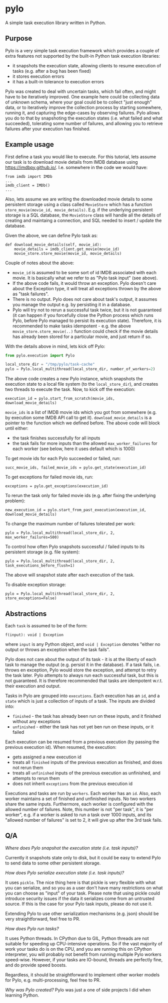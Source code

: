 # pylo
A simple task execution library written in Python.

## Purpose
Pylo is a very simple task execution framework which provides a couple of extra features not supported by the built-in
Python task execution libraries:

* it snapshots the execution state, allowing clients to resume execution of tasks (e.g. after a bug has
 been fixed)
* it stores execution errors
* it has a built-in tolerance to execution errors


Pylo was created to deal with uncertain tasks, which fail often, and might have to be iteratively improved. One example 
here could be collecting data of unknown schema, where your goal could be to collect "just enough" data, or to
iteratively improve the collection process by starting somewhere, running it, and capturing the edge-cases by observing
failures. Pylo allows you do to that by snapshoting the execution states (i.e. what failed and what succeeded), 
tolerating some number of failures, and allowing you to retrieve failures after your execution has finished.


## Example usage

First define a task you would like to execute. For this tutorial, lets assume our task is to download movie details
from IMDB database using https://imdbpy.github.io/. I.e. somewhere in the code we would have:
```
from imdb import IMDb
...
imdb_client = IMDb()
...
```
Also, lets assume we are writing the downloaded movie details to some persistent storage using a class called 
`MovieStore` which has a function `store_movie(movie_id, movie_details)`. E.g. if the underlying persistent storage
is a SQL database, the `MovieStore` class will handle all the details of creating and maintaing a connection, and
SQL needed to insert / update the database. 

Given the above, we can define Pylo task as:
```
def download_movie_details(self, movie_id):
    movie_details = imdb_client.get_movie(movie_id)
    movie_store.store_movie(movie_id, movie_details)
```

Couple of notes about the above:
* `movie_id` is assumed to be some sort of id IMDB associated with each movie. It is basically what we refer 
to as "Pylo task input" (see above).
* If the above code fails, it would throw an exception. Pylo doesn't care about the Exception type, it will treat all
exceptions thrown by the above as "task failures".
* There is no output. Pylo does not care about task's output, it assumes you manage the output e.g. by persisting it
in a database.
* Pylo will try not to rerun a successful task twice, but it is not guaranteed (it can happen if you forcefully close
the Python process which runs Pylo, before Pylo managed to persist its execution state). Therefore, it is recommended
to make tasks idempotent - e.g. the above `movie_store.store_movie(..)` function could check if the movie details has
already been stored for a particular movie, and just return if so. 

With the details above in mind, lets kick off Pylo:
```python
from pylo.execution import Pylo

local_store_dir = "/tmp/pylo/task-cache"
pylo = Pylo.local_multithread(local_store_dir, number_of_workers=2)
```
The above code creates a new Pylo instance, which snapshots the execution state to a local file system 
(to the `local_store_dir`), and creates two threads to execute the task. Now, to kick off the execution:
```
execution_id = pylo.start_from_scratch(movie_ids, download_movie_details)
```
`movie_ids` is a list of IMDB movie ids which you got from somewhere (e.g. by execution some IMDB API call to get it). 
`download_movie_details` is a pointer to the function which we defined before. The above code will block until either:
* the task finishes successfully for all inputs
* the task fails for more inputs than the allowed `max_worker_failures` for each worker (see below, 
here it uses default which is 1000)


To get movie ids for each Pylo succeeded or failed, run:
```
succ_movie_ids, failed_movie_ids = pylo.get_state(execution_id)
```

To get exceptions for failed movie ids, run:
```
exceptions = pylo.get_exceptions(execution_id)
```

To rerun the task only for failed movie ids (e.g. after fixing the underlying problem):
```
new_execution_id = pylo.start_from_past_execution(execution_id, download_movie_details)
```

To change the maximum number of failures tolerated per work:
```
pylo = Pylo.local_multithread(local_store_dir, 2, max_worker_failures=500)
```

To control how often Pylo snapshots successful / failed inputs to its persistent storage (e.g. file system):
```
pylo = Pylo.local_multithread(local_store_dir, 2, task_executions_before_flush=1)
```
The above will snapshot state after each execution of the task.

To disable exception storage:
```
pylo = Pylo.local_multithread(local_store_dir, 2, store_exceptions=False)
```


## Abstractions
Each `task` is assumed to be of the form:
```text
f(input): void | Exception
```
where `input` is any Python object, and `void | Exception` denotes "either no output or throws an exception when 
the task fails".


Pylo does not care about the output of its task - it is at the liberty of each task to manage the output (e.g. persist 
it in the database). If a task fails, i.e. throws en exception, Pylo would store the exception, and attempt to retry 
the task later. Pylo attempts to always run each successful task, but this is not 
guaranteed. It is therefore recommended that tasks are idempotent w.r.t. their execution and output. 


Tasks in Pylo are grouped into `executions`. Each execution has an `id`, and a `state` which is just a collection of 
inputs of a task. The inputs are divided into:
* `finished` - the task has already been run on these inputs, and it finished without any exceptions
* `unfinished` - either the task has not yet ben run on these inputs, or it failed


Each execution can be resumed from a previous execution (by passing the previous execution id). When resumed,
the execution:
* gets assigned a new execution id
* treats all `finished` inputs of the previous execution as finished, and does not rerun them
* treats all `unfinished` inputs of the previous execution as unfinished, and attempts to rerun them
* does not inherit `exceptions` from the previous execution id


Executions and tasks are run by `workers`. Each worker has an `id`. Also, each worker maintains a set of finished and 
unfinished inputs. No two workers share the same inputs. Furthermore, each worker is configured with the allowed 
number of failures. Note, this number is not "per task", it is "per worker", e.g. if a worker is asked to run a task
over 1000 inputs, and its "allowed number of failures" is set to 2, it will give up after the 3rd task fails.


## Q/A 
_Where does Pylo snapshot the execution state (i.e. task inputs)?_

Currently it snapshots state only to disk, but it could be easy to extend Pylo to send data to some other 
persistent storage.


_How does Pylo serialize execution state (i.e. task inputs)?_

It uses `pickle`. The nice thing here is that pickle is very flexible with what you can serialize, and so you as a user 
don't have many restrictions on what you can choose as "input" of your task. Please note that using pickle could 
introduce security issues if the data it serializes come from an untrusted source. If this is the case for your Pylo
task inputs, please do not use it. 

Extending Pylo to use other serialization mechanisms (e.g. json) should be very straightforward, feel free to PR.


_How does Pylo run tasks?_

It uses Python threads. In CPython due to GIL, Python threads are not suitable for speeding up CPU-intensive operations.
So if the vast majority of work your tasks do is on the CPU, and you are running this on CPython interpreter, 
you will probably not benefit from running multiple Pylo workers speed-wise. However, if your tasks are IO-bound, 
threads are perfectly fine, and do provide speed boosts. 

Regardless, it should be straightforward to implement other worker models for Pylo, e.g. multi-processing, feel free to 
PR.


_Why was Pylo created?_
Pylo was just a one of side projects I did when learning Python.
